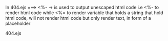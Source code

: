In 404.ejs ===>  <%- -> is used to output unescaped html code i.e <%- to render html code while <%= to render variable 
    that holds a string that hold html code, will not render html code but only render text, in form of a placeholder      



404.ejs

 <!-- <!DOCTYPE html>
    <html lang="en">
    <head>
        <meta charset="UTF-8">
        <meta http-equiv="X-UA-Compatible" content="IE=edge">
        <meta name="viewport" content="width=device-width, initial-scale=1.0">
        <title> <%= pageTitle %></title>
        <link rel="stylesheet" href="/css/main.css">
    </head>
    <body>
        <header class="main-header">
            <nav class="main-header__nav">
                <ul class="main-header__item-list">
                    <li class="main-header__item"><a class="<%= (path==='/' ? 'active' : '') %> " href="/">Shop</a></li>
                    <li class="main-header__item"><a class= "<%= (path==='/admin/add-product' ? 'active' : '') %> " href="/admin/add-product">Add Product</a></li>
                </ul>
            </nav>
        </header>  
    
            <h1>Page Not Found</h1>
    
        </body>
    
        </html> -->